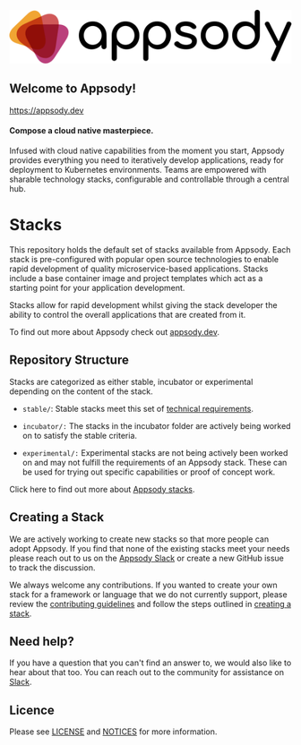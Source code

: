 ![](https://raw.githubusercontent.com/appsody/website/master/src/images/appsody_full_logo.svg?sanitize=true)

## Welcome to Appsody!
<https://appsody.dev>

#### Compose a cloud native masterpiece.

Infused with cloud native capabilities from the moment you start, Appsody provides everything you need to iteratively develop applications, ready for deployment to Kubernetes environments. Teams are empowered with sharable technology stacks, configurable and controllable through a central hub.

# Stacks

This repository holds the default set of stacks available from Appsody. Each stack is pre-configured with popular open source technologies to enable rapid development of quality microservice-based applications. Stacks include a base container image and project templates which act as a starting point for your application development.

Stacks allow for rapid development whilst giving the stack developer the ability to control the overall applications that are created from it.

To find out more about Appsody check out [appsody.dev](https://appsody.dev).

## Repository Structure
Stacks are categorized as either stable, incubator or experimental depending on the content of the stack.

- `stable/`: Stable stacks meet this set of [technical requirements](https://github.com/appsody/stacks/blob/master/TECHNICAL_REQUIREMENTS.md).

- `incubator/:` The stacks in the incubator folder are actively being worked on to satisfy the stable criteria.

- `experimental/:` Experimental stacks are not being actively been worked on and may not fulfill the requirements of an Appsody stack. These can be used for trying out specific capabilities or proof of concept work.

Click here to find out more about [Appsody stacks](https://github.com/appsody/website/blob/master/content/docs/stacks/stacks-overview.md).

## Creating a Stack
We are actively working to create new stacks so that more people can adopt Appsody. If you find that none of the existing stacks meet your needs please reach out to us on the [Appsody Slack](https://appsody-slack.eu-gb.mybluemix.net/) or create a new GitHub issue to track the discussion.

We always welcome any contributions. If you wanted to create your own stack for a framework or language that we do not currently support, please review the [contributing guidelines](https://github.com/appsody/website/blob/master/CONTRIBUTING.md) and follow the steps outlined in [creating a stack](https://github.com/appsody/website/blob/master/content/docs/stacks/create.md).

## Need help?
If you have a question that you can't find an answer to, we would also like to hear about that too. You can reach out to the community for assistance on [Slack](https://appsody-slack.eu-gb.mybluemix.net/).

## Licence

Please see [LICENSE](https://github.com/appsody/website/blob/master/LICENSE) and [NOTICES](https://github.com/appsody/website/blob/master/NOTICE.md) for more information.

